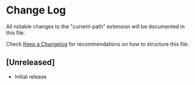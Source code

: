 # Change Log

All notable changes to the "current-path" extension will be documented in this file.

Check [Keep a Changelog](http://keepachangelog.com/) for recommendations on how to structure this file.

## [Unreleased]

- Initial release